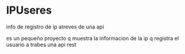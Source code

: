 # IPUseres
info de registro de ip atreves de una api

es un pequeño proyecto q muestra la informacion de la ip q registra el usuario a trabes una api rest 
